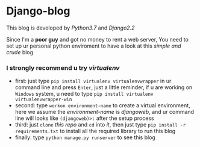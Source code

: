 # Django-blog

This blog is developed by *Python3.7* and *Django2.2*

Since I'm a **poor guy** and got no money to rent a web server, You need to set up ur personal python enviroment to have a look at this *simple and crude* blog

### I strongly recommend u try *virtualenv*
- first: just type `pip install virtualenv virtualenvwrapper` in ur command line and press `Enter`, just a little reminder, if u are working on `Windows` system, u need to type `pip install virtualenv virtualenvwrapper-win`
- second: type `workon environment-name` to create a virtual environment, here we assume the *environment-name* is *djangoweb*, and ur command line will looks like `(djangoweb)>:` after the setup process
- third: just `clone` *this repo* and `cd` into *it*, then just type `pip install -r requirements.txt` to install all the required library to run this blog
- finally: type `python manage.py runserver` to see this blog

